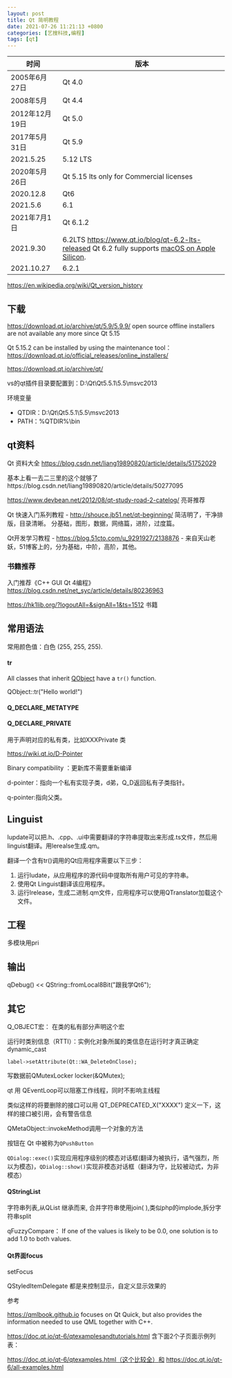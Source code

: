 ```yaml
---
layout: post
title: Qt 简明教程
date: 2021-07-26 11:21:13 +0800
categories: [艺搜科技,编程]
tags: [qt]
---
```


| 时间           | 版本                                                         |
| -------------- | ------------------------------------------------------------ |
| 2005年6月27日  | Qt 4.0                                                       |
| 2008年5月      | Qt 4.4                                                       |
| 2012年12月19日 | Qt 5.0                                                       |
| 2017年5月31日  | Qt 5.9                                                       |
| 2021.5.25      | 5.12 LTS                                                     |
| 2020年5月26日  | Qt 5.15 lts only for Commercial licenses                     |
| 2020.12.8      | Qt6                                                          |
| 2021.5.6       | 6.1                                                          |
| 2021年7月1日   | Qt 6.1.2                                                     |
| 2021.9.30      | 6.2LTS  https://www.qt.io/blog/qt-6.2-lts-released  Qt 6.2 fully supports [macOS on Apple Silicon](https://www.qt.io/blog/qt-on-apple-silicon?hsLang=en). |
| 2021.10.27     | 6.2.1                                                        |

https://en.wikipedia.org/wiki/Qt_version_history

## 下载 

https://download.qt.io/archive/qt/5.9/5.9.9/ open source offline installers are not available any more since Qt 5.15 

Qt 5.15.2 can be installed by using the maintenance tool： https://download.qt.io/official_releases/online_installers/

https://download.qt.io/archive/qt/


vs的qt插件目录要配置到：D:\Qt\Qt5.5.1\5.5\msvc2013

环境变量

- QTDIR：D:\Qt\Qt5.5.1\5.5\msvc2013
- PATH：%QTDIR%\bin

## qt资料

Qt 资料大全 https://blog.csdn.net/liang19890820/article/details/51752029

基本上看一去二三里的这个就够了https://blog.csdn.net/liang19890820/article/details/50277095

https://www.devbean.net/2012/08/qt-study-road-2-catelog/ 亮哥推荐

Qt 快速入门系列教程  - http://shouce.jb51.net/qt-beginning/  简洁明了，干净排版，目录清晰。 分基础，图形，数据，网络篇，进阶，过度篇。

Qt开发学习教程  - https://blog.51cto.com/u_9291927/2138876  - 来自天山老妖，51博客上的，分为基础，中阶，高阶，其他。

### 书籍推荐

入门推荐《C++ GUI Qt 4编程》https://blog.csdn.net/net_syc/article/details/80236963

https://hk1lib.org/?logoutAll=&signAll=1&ts=1512  书籍


## 常用语法

常用颜色值：白色 (255, 255, 255).

#### tr

All classes that inherit [QObject](https://doc.qt.io/qt-5/qobject.html) have a `tr()` function. 

QObject::tr("Hello world!")


#### Q_DECLARE_METATYPE



#### Q_DECLARE_PRIVATE

用于声明对应的私有类，比如XXXPrivate 类

https://wiki.qt.io/D-Pointer

Binary compatibility ：更新库不需要重新编译

d-pointer：指向一个私有实现子类，d弟，Q_D返回私有子类指针。

q-pointer:指向父类。

## Linguist

lupdate可以把.h、.cpp、.ui中需要翻译的字符串提取出来形成.ts文件，然后用linguist翻译。用lerealse生成.qm。

翻译一个含有tr()调用的Qt应用程序需要以下三步：
1. 运行ludate，从应用程序的源代码中提取所有用户可见的字符串。
2. 使用Qt Linguist翻译该应用程序。
3. 运行lrelease，生成二进制.qm文件，应用程序可以使用QTranslator加载这个文件。


## 工程
多模块用pri
## 输出
qDebug() << QString::fromLocal8Bit("跟我学Qt6");

## 其它

Q_OBJECT宏： 在类的私有部分声明这个宏

运行时类别信息（RTTI）：实例化对象所属的类信息在运行时才真正确定  dynamic_cast

```
label->setAttribute(Qt::WA_DeleteOnClose);
```



写数据前QMutexLocker locker(&QMutex);

qt 用 QEventLoop可以阻塞工作线程，同时不影响主线程

类似这样的将要删除的接口可以用  QT_DEPRECATED_X("XXXX")  定义一下，这样的接口被引用，会有警告信息


QMetaObject::invokeMethod调用一个对象的方法


按钮在 Qt 中被称为`QPushButton`

`QDialog::exec()`实现应用程序级别的模态对话框(翻译为被执行，语气强烈，所以为模态)，`QDialog::show()`实现非模态对话框（翻译为守，比较被动式，为非模态）


#### QStringList 

字符串列表,从QList <QString>继承而来, 合并字符串使用join( ),类似php的implode,拆分字符串split


qFuzzyCompare： If one of the values is likely to be 0.0, one solution is to add 1.0 to both values.


#### Qt界面focus

setFocus

QStyledItemDelegate 都是来控制显示，自定义显示效果的

参考 

https://qmlbook.github.io  focuses on Qt Quick, but also provides the information needed to use QML together with C++.

https://doc.qt.io/qt-6/qtexamplesandtutorials.html  含下面2个子页面示例列表：

https://doc.qt.io/qt-6/qtexamples.html（这个比较全）和 https://doc.qt.io/qt-6/all-examples.html

